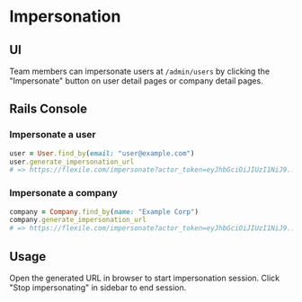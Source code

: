 # Impersonation

## UI

Team members can impersonate users at `/admin/users` by clicking the "Impersonate" button on user detail pages or company detail pages.

## Rails Console

### Impersonate a user

```ruby
user = User.find_by(email: "user@example.com")
user.generate_impersonation_url
# => https://flexile.com/impersonate?actor_token=eyJhbGciOiJIUzI1NiJ9...
```

### Impersonate a company

```ruby
company = Company.find_by(name: "Example Corp")
company.generate_impersonation_url
# => https://flexile.com/impersonate?actor_token=eyJhbGciOiJIUzI1NiJ9...
```

## Usage

Open the generated URL in browser to start impersonation session. Click "Stop impersonating" in sidebar to end session.
